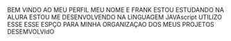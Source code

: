 BEM VINDO AO MEU PERFIL
MEU NOME E FRANK
ESTOU ESTUDANDO NA ALURA
ESTOU ME DESENVOLVENDO NA LINGUAGEM JAVAscript
UTILIZO ESSE ESSE ESPÇO PARA MINHA ORGANIZAÇAO DOS MEUS PROJETOS DESEMVOLVIdO
